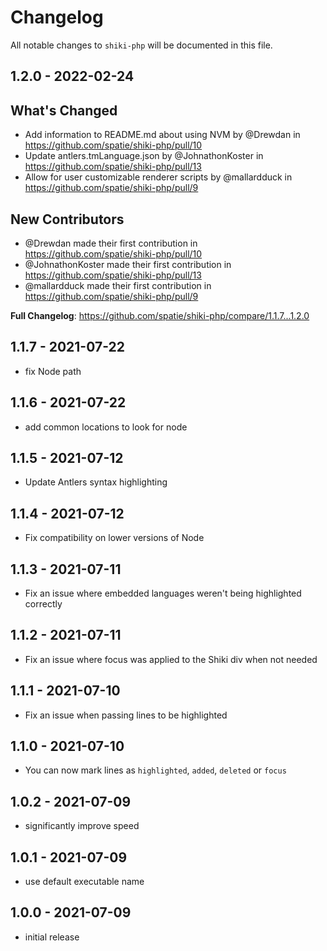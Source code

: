 # Changelog

All notable changes to `shiki-php` will be documented in this file.

## 1.2.0 - 2022-02-24

## What's Changed

- Add information to README.md about using NVM by @Drewdan in https://github.com/spatie/shiki-php/pull/10
- Update antlers.tmLanguage.json by @JohnathonKoster in https://github.com/spatie/shiki-php/pull/13
- Allow for user customizable renderer scripts by @mallardduck in https://github.com/spatie/shiki-php/pull/9

## New Contributors

- @Drewdan made their first contribution in https://github.com/spatie/shiki-php/pull/10
- @JohnathonKoster made their first contribution in https://github.com/spatie/shiki-php/pull/13
- @mallardduck made their first contribution in https://github.com/spatie/shiki-php/pull/9

**Full Changelog**: https://github.com/spatie/shiki-php/compare/1.1.7...1.2.0

## 1.1.7 - 2021-07-22

- fix Node path

## 1.1.6 - 2021-07-22

- add common locations to look for node

## 1.1.5 - 2021-07-12

- Update Antlers syntax highlighting

## 1.1.4 - 2021-07-12

- Fix compatibility on lower versions of Node

## 1.1.3 - 2021-07-11

- Fix an issue where embedded languages weren't being highlighted correctly

## 1.1.2 - 2021-07-11

- Fix an issue where focus was applied to the Shiki div when not needed

## 1.1.1 - 2021-07-10

- Fix an issue when passing lines to be highlighted

## 1.1.0 - 2021-07-10

- You can now mark lines as `highlighted`, `added`, `deleted` or `focus`

## 1.0.2 - 2021-07-09

- significantly improve speed

## 1.0.1 - 2021-07-09

- use default executable name

## 1.0.0 - 2021-07-09

- initial release
